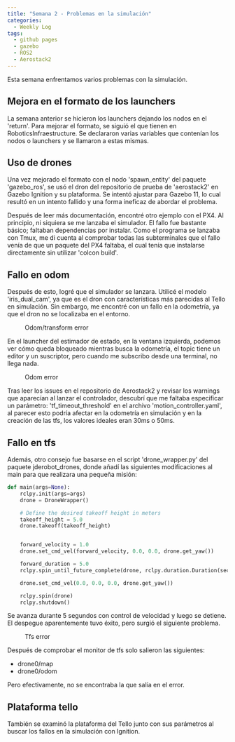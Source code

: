 ```yaml
---
title: "Semana 2 - Problemas en la simulación"
categories:
  - Weekly Log
tags:
  - github pages
  - gazebo
  - ROS2
  - Aerostack2
---
```


Esta semana enfrentamos varios problemas con la simulación.

## Mejora en el formato de los launchers 

La semana anterior se hicieron los launchers dejando los nodos en el 'return'. Para mejorar el formato, se siguió el que tienen en RoboticsInfraestructure. Se declararon varias variables que contenían los nodos o launchers y se llamaron a estas mismas.

## Uso de drones
Una vez mejorado el formato con el nodo 'spawn_entity' del paquete 'gazebo_ros', se usó el dron del repositorio de prueba de 'aerostack2' en Gazebo Ignition y su plataforma. Se intentó ajustar para Gazebo 11, lo cual resultó en un intento fallido y una forma ineficaz de abordar el problema.

Después de leer más documentación, encontré otro ejemplo con el PX4. Al principio, ni siquiera se me lanzaba el simulador. El fallo fue bastante básico; faltaban dependencias por instalar. Como el programa se lanzaba con Tmux, me di cuenta al comprobar todas las subterminales que el fallo venía de que un paquete del PX4 faltaba, el cual tenía que instalarse directamente sin utilizar 'colcon build'.

## Fallo en odom
Después de esto, logré que el simulador se lanzara. Utilicé el modelo 'iris_dual_cam', ya que es el dron con características más parecidas al Tello en simulación. Sin embargo, me encontré con un fallo en la odometría, ya que el dron no se localizaba en el entorno.

<figure class="align-center" style="width:100%">
  <img src="{{ site.url }}{{ site.baseurl }}/assets/images/post2/error1.png" alt="">
  <figcaption>Odom/transform error</figcaption>
</figure>

En el launcher del estimador de estado, en la ventana izquierda, podemos ver cómo queda bloqueado mientras busca la odometría, el topic tiene un editor y un suscriptor, pero cuando me subscribo desde una terminal, no llega nada.

<figure class="align-center" style="width:100%">
  <img src="{{ site.url }}{{ site.baseurl }}/assets/images/post2/error2.png" alt="">
  <figcaption>Odom error</figcaption>
</figure>

Tras leer los issues en el repositorio de Aerostack2 y revisar los warnings que aparecían al lanzar el controlador, descubrí que me faltaba especificar un parámetro: 'tf_timeout_threshold' en el archivo 'motion_controller.yaml', al parecer esto podría afectar en la odometría en simulación y en la creación de las tfs, los valores ideales eran 30ms o 50ms.

## Fallo en tfs
Además, otro consejo fue basarse en el script 'drone_wrapper.py' del paquete jderobot_drones, donde añadí las siguientes modificaciones al main para que realizara una pequeña misión:

```python
def main(args=None):
    rclpy.init(args=args)
    drone = DroneWrapper()

    # Define the desired takeoff height in meters
    takeoff_height = 5.0
    drone.takeoff(takeoff_height)


    forward_velocity = 1.0  
    drone.set_cmd_vel(forward_velocity, 0.0, 0.0, drone.get_yaw())

    forward_duration = 5.0  
    rclpy.spin_until_future_complete(drone, rclpy.duration.Duration(seconds=forward_duration))

    drone.set_cmd_vel(0.0, 0.0, 0.0, drone.get_yaw())

    rclpy.spin(drone)
    rclpy.shutdown()
```

Se avanza durante 5 segundos con control de velocidad y luego se detiene. El despegue aparentemente tuvo éxito, pero surgió el siguiente problema.

<figure class="align-center" style="width:100%">
  <img src="{{ site.url }}{{ site.baseurl }}/assets/images/post2/error3.png" alt="">
  <figcaption>Tfs error</figcaption>
</figure>

Después de comprobar el monitor de tfs solo salieron las siguientes:
* drone0/map
* drone0/odom

Pero efectivamente, no se encontraba la que salía en el error.

## Plataforma tello
También se examinó la plataforma del Tello junto con sus parámetros al buscar los fallos en la simulación con Ignition.
